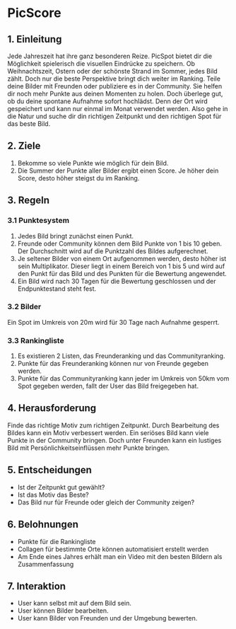 # PicScore
## 1. Einleitung
Jede Jahreszeit hat ihre ganz besonderen Reize. PicSpot bietet dir die Möglichkeit spielerisch die visuellen Eindrücke zu speichern. Ob Weihnachtszeit, Ostern oder der schönste Strand im Sommer, jedes Bild zählt. Doch nur die beste Perspektive bringt dich weiter im Ranking. Teile deine Bilder mit Freunden oder publiziere es in der Community. Sie helfen dir noch mehr Punkte aus deinen Momenten zu holen. Doch überlege gut, ob du deine spontane Aufnahme sofort hochlädst. Denn der Ort wird gespeichert und kann nur einmal im Monat verwendet werden. Also gehe in die Natur und suche dir din richtigen Zeitpunkt und den richtigen Spot für das beste Bild.

## 2. Ziele

1) Bekomme so viele Punkte wie möglich für dein Bild.
2) Die Summer der Punkte aller Bilder ergibt einen Score. Je höher dein Score, desto höher steigst du im Ranking.

## 3. Regeln
### 3.1 Punktesystem
1) Jedes Bild bringt zunächst einen Punkt.
2) Freunde oder Community können dem Bild Punkte von 1 bis 10 geben. Der Durchschnitt wird auf die Punktzahl des Bildes aufgerechnet.
3) Je seltener Bilder von einem Ort aufgenommen werden, desto höher ist sein Multiplikator. Dieser liegt in einem Bereich von 1 bis 5 und wird auf den Punkt für das Bild und des Punkten für die Bewertung angewendet.
4) Ein Bild wird nach 30 Tagen für die Bewertung geschlossen und der Endpunktestand steht fest.

### 3.2 Bilder
Ein Spot im Umkreis von 20m wird für 30 Tage nach Aufnahme gesperrt.

### 3.3 Rankingliste
1) Es existieren 2 Listen, das Freunderanking und das Communityranking.
2) Punkte für das Freunderanking können nur von Freunde gegeben werden.
3) Punkte für das Communityranking kann jeder im Umkreis von 50km vom Spot gegeben werden, fallt der User das Bild freigegeben hat.

## 4. Herausforderung
Finde das richtige Motiv zum richtigen Zeitpunkt. Durch Bearbeitung des Bildes kann ein Motiv verbessert werden. Ein seriöses Bild kann viele Punkte in der Community bringen. Doch unter Freunden kann ein lustiges Bild mit Persönlichkeitseinflüssen mehr Punkte bringen.

## 5. Entscheidungen
* Ist der Zeitpunkt gut gewählt?
* Ist das Motiv das Beste?
* Das Bild nur für Freunde oder gleich der Community zeigen?

## 6. Belohnungen
* Punkte für die Rankingliste
* Collagen für bestimmte Orte können automatisiert erstellt werden
* Am Ende eines Jahres erhält man ein Video mit den besten Bildern als Zusammenfassung

## 7. Interaktion
* User kann selbst mit auf dem Bild sein.
* User können Bilder bearbeiten.
* User kann Bilder von Freunden und der Umgebung bewerten. 
